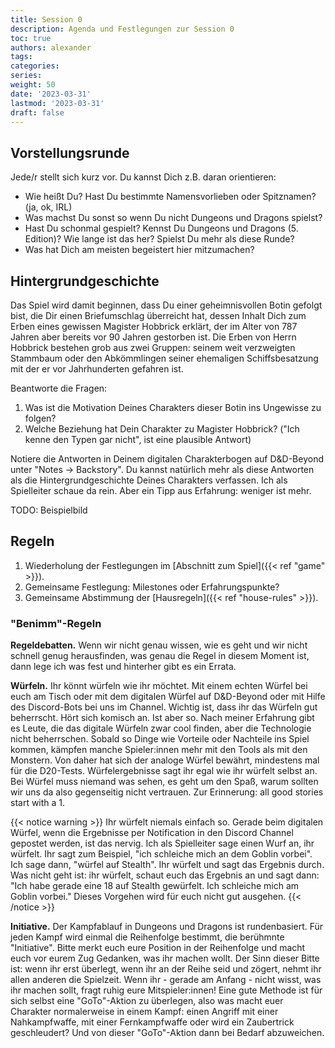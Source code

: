```yaml
---
title: Session 0
description: Agenda und Festlegungen zur Session 0
toc: true
authors: alexander
tags:
categories:
series:
weight: 50
date: '2023-03-31'
lastmod: '2023-03-31'
draft: false
---
```


## Vorstellungsrunde

Jede/r stellt sich kurz vor. Du kannst Dich z.B. daran orientieren:

- Wie heißt Du? Hast Du bestimmte Namensvorlieben oder Spitznamen? (ja, ok, IRL)
- Was machst Du sonst so wenn Du nicht Dungeons und Dragons spielst?
- Hast Du schonmal gespielt? Kennst Du Dungeons und Dragons (5. Edition)? Wie lange ist das her? Spielst Du mehr als diese Runde?
- Was hat Dich am meisten begeistert hier mitzumachen?

## Hintergrundgeschichte

Das Spiel wird damit beginnen, dass Du einer geheimnisvollen Botin gefolgt bist, die Dir einen Briefumschlag überreicht hat, dessen Inhalt Dich zum Erben eines gewissen Magister Hobbrick erklärt, der im Alter von 787 Jahren aber bereits vor 90 Jahren gestorben ist. Die Erben von Herrn Hobbrick bestehen grob aus zwei Gruppen: seinem weit verzweigten Stammbaum oder den Abkömmlingen seiner ehemaligen Schiffsbesatzung mit der er vor Jahrhunderten gefahren ist.

Beantworte die Fragen:

1. Was ist die Motivation Deines Charakters dieser Botin ins Ungewisse zu folgen?
2. Welche Beziehung hat Dein Charakter zu Magister Hobbrick? ("Ich kenne den Typen gar nicht", ist eine plausible Antwort)

Notiere die Antworten in Deinem digitalen Charakterbogen auf D&D-Beyond unter "Notes -> Backstory". Du kannst natürlich mehr als diese Antworten als die Hintergrundgeschichte Deines Charakters verfassen. Ich als Spielleiter schaue da rein. Aber ein Tipp aus Erfahrung: weniger ist mehr.

TODO: Beispielbild

## Regeln

1. Wiederholung der Festlegungen im [Abschnitt zum Spiel]({{< ref "game" >}}).
2. Gemeinsame Festlegung: Milestones oder Erfahrungspunkte?
3. Gemeinsame Abstimmung der [Hausregeln]({{< ref "house-rules" >}}).

### "Benimm"-Regeln

**Regeldebatten.** Wenn wir nicht genau wissen, wie es geht und wir nicht schnell genug herausfinden, was genau die Regel in diesem Moment ist, dann lege ich was fest und hinterher gibt es ein Errata.

**Würfeln.** Ihr könnt würfeln wie ihr möchtet. Mit einem echten Würfel bei euch am Tisch oder mit dem digitalen Würfel auf D&D-Beyond oder mit Hilfe des Discord-Bots bei uns im Channel. Wichtig ist, dass ihr das Würfeln gut beherrscht. Hört sich komisch an. Ist aber so. Nach meiner Erfahrung gibt es Leute, die das digitale Würfeln zwar cool finden, aber die Technologie nicht beherrschen. Sobald so Dinge wie Vorteile oder Nachteile ins Spiel kommen, kämpfen manche Spieler:innen mehr mit den Tools als mit den Monstern. Von daher hat sich der analoge Würfel bewährt, mindestens mal für die D20-Tests. Würfelergebnisse sagt ihr egal wie ihr würfelt selbst an. Bei Würfel muss niemand was sehen, es geht um den Spaß, warum sollten wir uns da also gegenseitig nicht vertrauen. Zur Erinnerung: all good stories start with a 1.

{{< notice warning >}}
Ihr würfelt niemals einfach so. Gerade beim digitalen Würfel, wenn die Ergebnisse per Notification in den Discord Channel gepostet werden, ist das nervig. Ich als Spielleiter sage einen Wurf an, ihr würfelt. Ihr sagt zum Beispiel, "ich schleiche mich an dem Goblin vorbei". Ich sage dann, "würfel auf Stealth". Ihr würfelt und sagt das Ergebnis durch. Was nicht geht ist: ihr würfelt, schaut euch das Ergebnis an und sagt dann: "Ich habe gerade eine 18 auf Stealth gewürfelt. Ich schleiche mich am Goblin vorbei." Dieses Vorgehen wird für euch nicht gut ausgehen.
{{< /notice >}}

**Initiative.** Der Kampfablauf in Dungeons und Dragons ist rundenbasiert. Für jeden Kampf wird einmal die Reihenfolge bestimmt, die berühmnte "Initiative". Bitte merkt euch eure Position in der Reihenfolge und macht euch vor eurem Zug Gedanken, was ihr machen wollt. Der Sinn dieser Bitte ist: wenn ihr erst überlegt, wenn ihr an der Reihe seid und zögert, nehmt ihr allen anderen die Spielzeit. Wenn ihr - gerade am Anfang - nicht wisst, was ihr machen sollt, fragt ruhig eure Mitspieler:innen! Eine gute Methode ist für sich selbst eine "GoTo"-Aktion zu überlegen, also was macht euer Charakter normalerweise in einem Kampf: einen Angriff mit einer Nahkampfwaffe, mit einer Fernkampfwaffe oder wird ein Zaubertrick geschleudert? Und von dieser "GoTo"-Aktion dann bei Bedarf abzuweichen.

